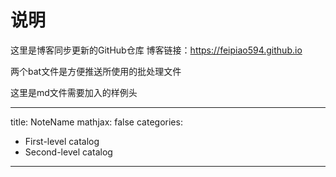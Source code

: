 # 说明
这里是博客同步更新的GitHub仓库
博客链接：https://feipiao594.github.io

两个bat文件是方便推送所使用的批处理文件

这里是md文件需要加入的样例头

---
title: NoteName
mathjax: false
categories:
- First-level catalog
- Second-level catalog
---